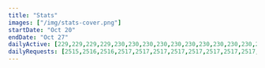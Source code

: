 ```yaml
---
title: "Stats"
images: ["/img/stats-cover.png"]
startDate: "Oct 20"
endDate: "Oct 27"
dailyActive: [229,229,229,229,230,230,230,230,230,230,230,230,230,230,230,230,230,230,231,231,231,231,231,231,231,231,231,231,231,231,231,231,231,231,231,231,231,231,231,231,231,231,231,231,231,231,231,232,232,232,232,232,232,232,232,232,232,232,232,232,232,232,232,232,232,232,232,232,232,232,232,232,232,232,232,233,233,233,233,233,233,233,233,233,233,233,233,233,233,233,233,233,233,233,233,233,233,233,233,233]
dailyRequests: [2515,2516,2516,2517,2517,2517,2517,2517,2517,2517,2517,2517,2517,2517,2518,2518,2518,2518,2518,2518,2518,2518,2518,2518,2518,2519,2519,2520,2521,2521,2521,2522,2522,2522,2522,2522,2522,2522,2522,2523,2524,2524,2528,2529,2529,2529,2529,2529,2529,2529,2529,2529,2530,2532,2532,2533,2534,2534,2536,2536,2536,2536,2537,2538,2538,2538,2538,2538,2538,2539,2541,2541,2542,2542,2543,2543,2543,2543,2543,2543,2543,2544,2544,2545,2545,2545,2545,2545,2545,2545,2545,2545,2545,2545,2545,2545,2545,2545,2545,2545]
---
```


